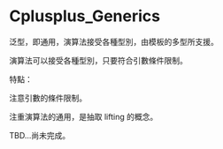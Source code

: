 # Cplusplus_Generics
泛型，即通用，演算法接受各種型別，由模板的多型所支援。

演算法可以接受各種型別，只要符合引數條件限制。

特點：

注意引數的條件限制。

注重演算法的通用，是抽取 lifting 的概念。


TBD...尚未完成。

